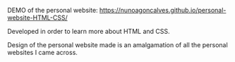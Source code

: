 DEMO of the personal website: https://nunoagoncalves.github.io/personal-website-HTML-CSS/

Developed in order to learn more about HTML and CSS. 

Design of the personal website made is an amalgamation of all the personal websites I came across. 




